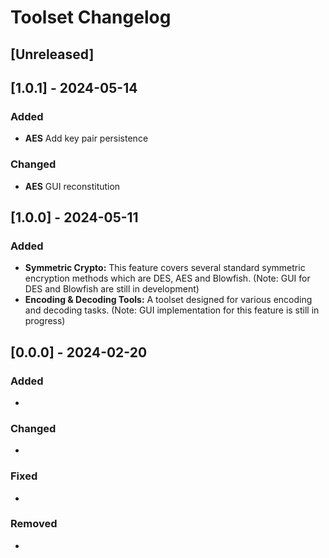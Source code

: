 <!-- Keep a Changelog guide -> https://keepachangelog.com -->

# Toolset Changelog

## [Unreleased]

## [1.0.1] - 2024-05-14

### Added

- **AES** Add key pair persistence

### Changed

- **AES** GUI reconstitution

## [1.0.0] - 2024-05-11

### Added

- **Symmetric Crypto:** This feature covers several standard symmetric encryption methods which are DES, AES and
  Blowfish. (Note: GUI for DES and Blowfish are still in development)
- **Encoding & Decoding Tools:** A toolset designed for various encoding and decoding tasks. (Note: GUI implementation
  for this feature is still in progress)

## [0.0.0] - 2024-02-20

### Added

-

### Changed

-

### Fixed

-

### Removed

- 

